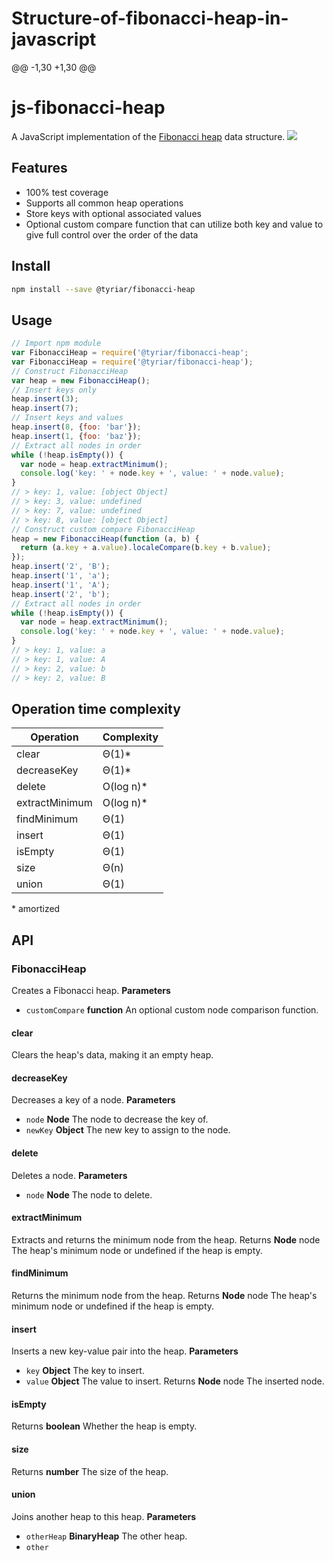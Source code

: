 # Structure-of-fibonacci-heap-in-javascript
@@ -1,30 +1,30 @@
# js-fibonacci-heap

A JavaScript implementation of the [Fibonacci heap](http://www.growingwiththeweb.com/data-structures/fibonacci-heap/overview/) data structure.
![](http://www.growingwiththeweb.com/images/data-structures/fibonacci-heap/fibonacci-heap.svg)
## Features
- 100% test coverage
- Supports all common heap operations
- Store keys with optional associated values
- Optional custom compare function that can utilize both key and value to give full control over the order of the data
## Install
```bash
npm install --save @tyriar/fibonacci-heap
```
## Usage

```javascript
// Import npm module
var FibonacciHeap = require('@tyriar/fibonacci-heap';
var FibonacciHeap = require('@tyriar/fibonacci-heap');
// Construct FibonacciHeap
var heap = new FibonacciHeap();
// Insert keys only
heap.insert(3);
heap.insert(7);
// Insert keys and values
heap.insert(8, {foo: 'bar'});
heap.insert(1, {foo: 'baz'});
// Extract all nodes in order
while (!heap.isEmpty()) {
  var node = heap.extractMinimum();
  console.log('key: ' + node.key + ', value: ' + node.value);
}
// > key: 1, value: [object Object]
// > key: 3, value: undefined
// > key: 7, value: undefined
// > key: 8, value: [object Object]
// Construct custom compare FibonacciHeap
heap = new FibonacciHeap(function (a, b) {
  return (a.key + a.value).localeCompare(b.key + b.value);
});
heap.insert('2', 'B');
heap.insert('1', 'a');
heap.insert('1', 'A');
heap.insert('2', 'b');
// Extract all nodes in order
while (!heap.isEmpty()) {
  var node = heap.extractMinimum();
  console.log('key: ' + node.key + ', value: ' + node.value);
}
// > key: 1, value: a
// > key: 1, value: A
// > key: 2, value: b
// > key: 2, value: B
```
## Operation time complexity
| Operation      | Complexity |
| -------------- | ---------- |
| clear          | Θ(1)\*     |
| decreaseKey    | Θ(1)\*     |
| delete         | O(log n)\* |
| extractMinimum | O(log n)\* |
| findMinimum    | Θ(1)       |
| insert         | Θ(1)       |
| isEmpty        | Θ(1)       |
| size           | Θ(n)       |
| union          | Θ(1)       |
\* amortized
## API
### FibonacciHeap
Creates a Fibonacci heap.
**Parameters**
-   `customCompare` **function** An optional custom node comparison
    function.
#### clear
Clears the heap's data, making it an empty heap.
#### decreaseKey
Decreases a key of a node.
**Parameters**
-   `node` **Node** The node to decrease the key of.
-   `newKey` **Object** The new key to assign to the node.
#### delete
Deletes a node.
**Parameters**
-   `node` **Node** The node to delete.
#### extractMinimum
Extracts and returns the minimum node from the heap.
Returns **Node** node The heap's minimum node or undefined if the heap is
empty.
#### findMinimum
Returns the minimum node from the heap.
Returns **Node** node The heap's minimum node or undefined if the heap is
empty.
#### insert
Inserts a new key-value pair into the heap.
**Parameters**
-   `key` **Object** The key to insert.
-   `value` **Object** The value to insert.
Returns **Node** node The inserted node.
#### isEmpty
Returns **boolean** Whether the heap is empty.
#### size
Returns **number** The size of the heap.
#### union
Joins another heap to this heap.
**Parameters**
-   `otherHeap` **BinaryHeap** The other heap.
-   `other`

